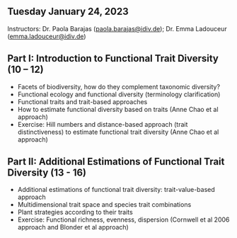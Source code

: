 
## Tuesday January 24, 2023

Instructors: Dr. Paola Barajas (paola.barajas@idiv.de); Dr. Emma Ladouceur (emma.ladouceur@idiv.de)


## Part I: Introduction to Functional Trait Diversity (10 – 12)
  
  - Facets of biodiversity, how do they complement taxonomic diversity?
  - Functional ecology and functional diversity (terminology clarification)
  - Functional traits and trait-based approaches
  - How to estimate functional diversity based on traits (Anne Chao et al approach)
  - Exercise: Hill numbers and distance-based approach (trait distinctiveness) to estimate functional trait diversity (Anne Chao et al approach)

## Part II: Additional Estimations of Functional Trait Diversity (13 - 16)

  - Additional estimations of functional trait diversity: trait-value-based approach
  - Multidimensional trait space and species trait combinations
  - Plant strategies according to their traits
  - Exercise: Functional richness, evenness, dispersion (Cornwell et al 2006 approach and Blonder et al approach)
